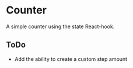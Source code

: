 # Counter
A simple counter using the state React-hook.

## ToDo

- Add the ability to create a custom step amount